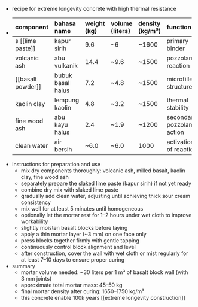 - recipe for extreme longevity concrete with high thermal resistance
- | component | bahasa name | weight (kg) | volume (liters) | density (kg/m³) | function |
  |:---|:---|:---|:---|:---|:---|
  | s [[lime paste]] | kapur sirih | 9.6 | ~6 | ~1600 | primary binder |
  | volcanic ash | abu vulkanik | 14.4 | ~9.6 | ~1500 | pozzolanic reaction |
  | [[basalt powder]] | bubuk basal halus | 7.2 | ~4.8 | ~1500 | microfiller, structure |
  | kaolin clay | lempung kaolin | 4.8 | ~3.2 | ~1500 | thermal stability |
  | fine wood ash | abu kayu halus | 2.4 | ~1.9 | ~1200 | secondary pozzolanic action |
  | clean water | air bersih | ~6.0 | ~6.0 | 1000 | activation of reaction |
- instructions for preparation and use
	- mix dry components thoroughly: volcanic ash, milled basalt, kaolin clay, fine wood ash
	- separately prepare the slaked lime paste (kapur sirih) if not yet ready
	- combine dry mix with slaked lime paste
	- gradually add clean water, adjusting until achieving thick sour cream consistency
	- mix well for at least 5 minutes until homogeneous
	- optionally let the mortar rest for 1–2 hours under wet cloth to improve workability
	- slightly moisten basalt blocks before laying
	- apply a thin mortar layer (~3 mm) on one face only
	- press blocks together firmly with gentle tapping
	- continuously control block alignment and level
	- after construction, cover the wall with wet cloth or mist regularly for at least 7–10 days to ensure proper curing
- summary
	- mortar volume needed: ~30 liters per 1 m³ of basalt block wall (with 3 mm joints)
	- approximate total mortar mass: 45–50 kg
	- final mortar density after curing: 1650–1750 kg/m³
	- this concrete enable 100k years [[extreme longevity construction]]